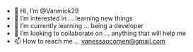 - 👋 Hi, I’m @Vanmick29
- 👀 I’m interested in ... learning new things
- 🌱 I’m currently learning ... being a developer
- 💞️ I’m looking to collaborate on ... anything that will help me
- 📫 How to reach me ... vanessaocomen@gmail.com

<!---
Vanmick29/Vanmick29 is a ✨ special ✨ repository because its `README.md` (this file) appears on your GitHub profile.
You can click the Preview link to take a look at your changes.
--->
